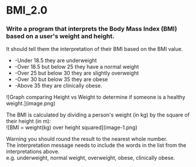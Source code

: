 # BMI_2.0
### Write a program that interprets the Body Mass Index (BMI) based on a user's weight and height.

<p>It should tell them the interpretation of their BMI based on the BMI value. <br>
<ul>
    <li>-Under 18.5 they are underweight</li>
    <li>-Over 18.5 but below 25 they have a normal weight</li>
    <li>-Over 25 but below 30 they are slightly overweight</li>
    <li>-Over 30 but below 35 they are obese</li>
    <li>-Above 35 they are clinically obese.</li>
</ul>
</p>
<p>![Graph comparing Height vs Weight to determine if someone is a healthy weight.](image.png)</p>
<p> The BMI is calculated by dividing a person's weight (in kg) by the square of their height (in m):<br>
![BMI = weight(kg) over height squared](image-1.png)</p>
<p>Warning you should round the result to the nearest whole number.<br> The interpretation message needs to include the words in the list from the interpretations above.<br> e.g. underweight, normal weight, overweight, obese, clinically obese.</p>